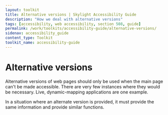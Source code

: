 ```yaml
---
layout: toolkit
title: Alternative versions | Skylight Accessibility Guide
description: "How we deal with alternative versions"
tags: [accessibility, web accessibility, section 508, guide]
permalink: /work/toolkits/accessibility-guide/alternative-versions/
sidenav: accessibility_guide
content_type: Toolkit
toolkit_name: accessibility-guide
---
```


# Alternative versions

Alternative versions of web pages should only be used when the main page can't be made accessible. There are very few instances where they would be necessary. Live, dynamic-mapping applications are one example.

In a situation where an alternate version is provided, it must provide the same information and provide similar functions.

